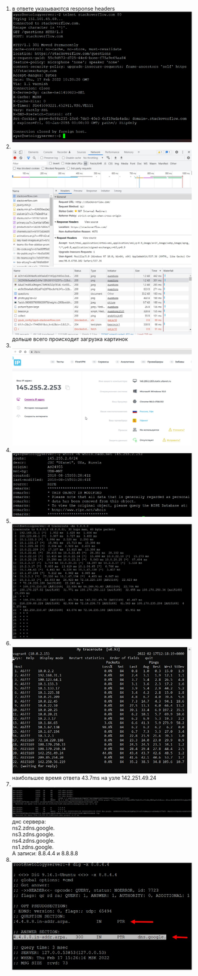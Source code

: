 1. в ответе указываются response headers
<br/>![](img/1.jpg)
1. <br/>![](img/2.1.jpg)
<br/>![](img/2.2.jpg)
дольше всего происходит загрузка картинок
1. <br/>![](img/3.jpg)
1. <br/>![](img/4.1.jpg)
1. <br/>![](img/5.jpg)
1. <br/>![](img/6.jpg)
наибольшее время ответа 43.7ms на узле 142.251.49.24
1. <br/>![](img/7.jpg)
днс сервера:<br/>
ns2.zdns.google.<br/>
ns3.zdns.google.<br/>
ns4.zdns.google.<br/>
ns1.zdns.google.<br/>
А записи: 8.8.4.4 и 8.8.8.8
1. <br/>![](img/8.jpg)